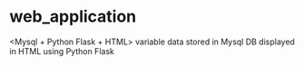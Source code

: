 # web_application
&lt;Mysql + Python Flask + HTML> variable data stored in Mysql DB displayed in HTML using Python Flask 
